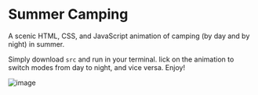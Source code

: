 # Summer Camping

A scenic HTML, CSS, and JavaScript animation of camping (by day and by night) in summer.

Simply download `src` and run in your terminal. lick on the animation to switch modes from day to night, and vice versa. Enjoy!

![image](https://github.com/user-attachments/assets/a55c773d-9afe-4b73-b514-88bb9b80195a)
